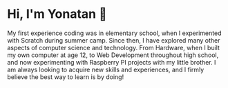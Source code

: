 # Hi, I'm Yonatan 👋
My first experience coding was in elementary school, when I experimented with Scratch during summer camp. Since then, I have explored many other aspects of computer science and technology. From Hardware, when I built my own computer at age 12, to Web Development throughout high school, and now experimenting with Raspberry PI projects with my little brother. I am always looking to acquire new skills and experiences, and I firmly believe the best way to learn is by doing!
<!--
**YonatanTussa/YonatanTussa** is a ✨ _special_ ✨ repository because its `README.md` (this file) appears on your GitHub profile.

Here are some ideas to get you started:

- 🔭 I’m currently working on ...
- 🌱 I’m currently learning ...
- 👯 I’m looking to collaborate on ...
- 🤔 I’m looking for help with ...
- 💬 Ask me about ...
- 📫 How to reach me: ...
- 😄 Pronouns: ...
- ⚡ Fun fact: ...
-->
